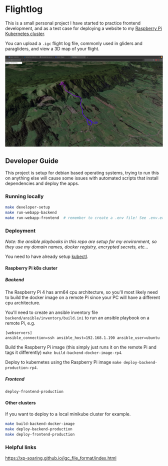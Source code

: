 # Flightlog

This is a small personal project I have started to practice frontend development, and as a test case for deploying a website to my [Raspberry Pi Kubernetes cluster](https://github.com/millarcalder/k3s_rp4_cluster).

You can upload a `.igc` flight log file, commonly used in gliders and paragliders, and view a 3D map of your flight.

![Screenshot](screenshot.png)

## Developer Guide

This project is setup for debian based operating systems, trying to run this on anything else will cause some issues with automated scripts that install dependencies and deploy the apps.

### Running locally

```bash
make developer-setup
make run-webapp-backend
make run-webapp-frontend  # remember to create a .env file! See .env.example for a template
```

### Deployment

*Note: the ansible playbooks in this repo are setup for my environment, so they use my domain names, docker registry, encrypted secrets, etc...*

You need to have already setup [kubectl](https://kubernetes.io/docs/reference/kubectl/kubectl/).

#### Raspberry Pi k8s cluster


##### Backend

The Raspberry Pi 4 has arm64 cpu architecture, so you'll most likely need to build the docker image on a remote Pi since your PC will have a different cpu architecture.

You'll need to create an ansible inventory file `backend/ansible/inventory/build.ini` to run an ansible playbook on a remote Pi, e.g.

```
[webservers]
ansible_connection=ssh ansible_host=192.168.1.190 ansible_user=ubuntu
```

Build the Raspberry Pi image (this simply just runs it on the remote Pi and tags it differently) `make build-backend-docker-image-rp4`.

Deploy to kubernetes using the Raspberry Pi image `make deploy-backend-production-rp4`.

##### Frontend

```bash
deploy-frontend-production
```

#### Other clusters

If you want to deploy to a local minikube cluster for example.

```bash
make build-backend-docker-image
make deploy-backend-production
make deploy-frontend-production
```

### Helpful links

https://xp-soaring.github.io/igc_file_format/index.html
